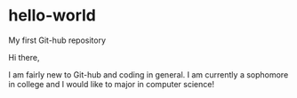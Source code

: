 # hello-world
My first Git-hub repository

Hi there,

I am fairly new to Git-hub and coding in general. I am currently a sophomore in college and I would like to major in computer science!
